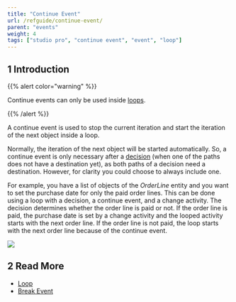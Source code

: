 ```yaml
---
title: "Continue Event"
url: /refguide/continue-event/
parent: "events"
weight: 4
tags: ["studio pro", "continue event", "event", "loop"]
---
```


## 1 Introduction

{{% alert color="warning" %}}

Continue events can only be used inside [loops](/refguide/loop/).

{{% /alert %}}

A continue event is used to stop the current iteration and start the iteration of the next object inside a loop. 

Normally, the iteration of the next object will be started automatically. So, a continue event is only necessary after a [decision](/refguide/decision/) (when one of the paths does not have a destination yet), as both paths of a decision need a destination. However, for clarity you could choose to always include one.

For example, you have a list of objects of the *OrderLine* entity and you want to set the purchase date for only the paid order lines. This can be done using a loop with a decision, a continue event, and a change activity. The decision determines whether the order line is paid or not. If the order line is paid, the purchase date is set by a change activity and the looped activity starts with the next order line. If the order line is not paid, the loop starts with the next order line because of the continue event.

![](/attachments/refguide/modeling/application-logic/microflows-and-nanoflows/events/continue-event/continue-event.png)

## 2 Read More

* [Loop](/refguide/loop/)
* [Break Event](/refguide/break-event/)
